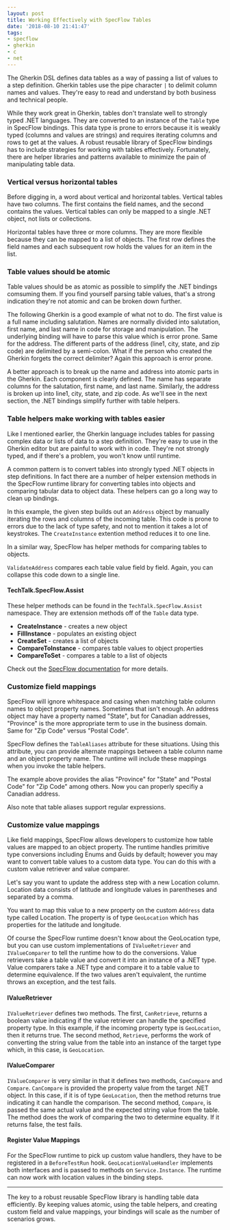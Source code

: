 ```yaml
---
layout: post
title: Working Effectively with SpecFlow Tables
date: '2018-08-10 21:41:47'
tags:
- specflow
- gherkin
- c
- net
---
```


The Gherkin DSL defines data tables as a way of passing a list of values to a step definition. Gherkin tables use the pipe character `|` to delimit column names and values. They're easy to read and understand by both business and technical people.

While they work great in Gherkin, tables don't translate well to strongly typed .NET languages. They are converted to an instance of the `Table` type in SpecFlow bindings. This data type is prone to errors because it is weakly typed (columns and values are strings) and requires iterating columns and rows to get at the values. A robust reusable library of SpecFlow bindings has to include strategies for working with tables effectively. Fortunately, there are helper libraries and patterns available to minimize the pain of manipulating table data.

### Vertical versus horizontal tables

Before digging in, a word about vertical and horizontal tables. Vertical tables have two columns. The first contains the field names, and the second contains the values. Vertical tables can only be mapped to a single .NET object, not lists or collections.

<script src="https://gist.github.com/joebuschmann/02829300cb545ecd1dfa9af615c26ad4.js"></script>

Horizontal tables have three or more columns. They are more flexible because they can be mapped to a list of objects. The first row defines the field names and each subsequent row holds the values for an item in the list.

<script src="https://gist.github.com/joebuschmann/47894d5023ef737efcde0d75130d8860.js"></script>

### Table values should be atomic

Table values should be as atomic as possible to simplify the .NET bindings comsuming them. If you find yourself parsing table values, that's a strong indication they're not atomic and can be broken down further.

The following Gherkin is a good example of what not to do. The first value is a full name including salutation. Names are normally divided into salutation, first name, and last name in code for storage and manipulation. The underlying binding will have to parse this value which is error prone. Same for the address. The different parts of the address (line1, city, state, and zip code) are delimited by a semi-colon. What if the person who created the Gherkin forgets the correct delimiter? Again this approach is error prone.

<script src="https://gist.github.com/joebuschmann/6b256eb93d81092ed75b874c1a9a4476.js"></script>

A better approach is to break up the name and address into atomic parts in the Gherkin. Each component is clearly defined. The name has separate columns for the salutation, first name, and last name. Similarly, the address is broken up into line1, city, state, and zip code. As we'll see in the next section, the .NET bindings simplify further with table helpers.

<script src="https://gist.github.com/joebuschmann/fe4147f06bddd8a419d81fbe0e8c2381.js"></script>

### Table helpers make working with tables easier

Like I mentioned earlier, the Gherkin language includes tables for passing complex data or lists of data to a step definition. They're easy to use in the Gherkin editor but are painful to work with in code. They're not strongly typed, and if there's a problem, you won't know until runtime.

A common pattern is to convert tables into strongly typed .NET objects in step definitions. In fact there are a number of helper extension methods in the SpecFlow runtime library for converting tables into objects and comparing tabular data to object data. These helpers can go a long way to clean up bindings.

<script src="https://gist.github.com/joebuschmann/5a245e10e6187fc1d8185a9e869f321a.js"></script>

In this example, the given step builds out an `Address` object by manually iterating the rows and columns of the incoming table. This code is prone to errors due to the lack of type safety, and not to mention it takes a lot of keystrokes. The `CreateInstance` extention method reduces it to one line.

<script src="https://gist.github.com/joebuschmann/f6d6297087922aea16d077af7e8a5b3f.js"></script>

In a similar way, SpecFlow has helper methods for comparing tables to objects.

<script src="https://gist.github.com/joebuschmann/9af894b5c721299fde4c748d4944c5e1.js"></script>

`ValidateAddress` compares each table value field by field. Again, you can collapse this code down to a single line.

<script src="https://gist.github.com/joebuschmann/92180ebe7834d67afd1fada42dc2bd54.js"></script>

#### TechTalk.SpecFlow.Assist

These helper methods can be found in the `TechTalk.SpecFlow.Assist` namespace. They are extension methods off of the `Table` data type.

- **CreateInstance** - creates a new object
- **FillInstance** - populates an existing object
- **CreateSet** - creates a list of objects
- **CompareToInstance** - compares table values to object properties
- **CompareToSet** - compares a table to a list of objects

Check out the [SpecFlow documentation](http://specflow.org/documentation/SpecFlow-Assist-Helpers/) for more details.

### Customize field mappings

SpecFlow will ignore whitespace and casing when matching table column names to object property names. Sometimes that isn't enough. An address object may have a property named "State", but for Canadian addresses, "Province" is the more appropriate term to use in the business domain. Same for "Zip Code" versus "Postal Code".

SpecFlow defines the `TableAliases` attribute for these situations. Using this attribute, you can provide alternate mappings between a table column name and an object property name. The runtime will include these mappings when you invoke the table helpers.

<script src="https://gist.github.com/joebuschmann/1c12785b58e305ee3c97e9b3c51c7235.js"></script>

The example above provides the alias "Province" for "State" and "Postal Code" for "Zip Code" among others. Now you can properly specifiy a Canadian address.

Also note that table aliases support regular expressions.

<script src="https://gist.github.com/joebuschmann/a4781bf01146c75389add9a894b7e36a.js"></script>

### Customize value mappings

Like field mappings, SpecFlow allows developers to customize how table values are mapped to an object property. The runtime handles primitive type conversions including Enums and Guids by default; however you may want to convert table values to a custom data type. You can do this with a custom value retriever and value comparer.

Let's say you want to update the address step with a new Location column. Location data consists of latitude and longitude values in parentheses and separated by a comma.

<script src="https://gist.github.com/joebuschmann/4966b3f1a1f83aaf9294240190d35b77.js"></script>

You want to map this value to a new property on the custom `Address` data type called Location. The property is of type `GeoLocation` which has properties for the latitude and longitude.

<script src="https://gist.github.com/joebuschmann/e50d1679ea8406dacac84eaaa8752795.js"></script>

Of course the SpecFlow runtime doesn't know about the GeoLocation type, but you can use custom implementations of `IValueRetriever` and `IValueComparer` to tell the runtime how to do the conversions. Value retrievers take a table value and convert it into an instance of a .NET type. Value comparers take a .NET type and compare it to a table value to determine equivalence. If the two values aren't equivalent, the runtime throws an exception, and the test fails.

#### IValueRetriever

`IValueRetriever` defines two methods. The first, `CanRetrieve`, returns a boolean value indicating if the value retriever can handle the specified property type. In this example, if the incoming property type is `GeoLocation`, then it returns true. The second method, `Retrieve`, performs the work of converting the string value from the table into an instance of the target type which, in this case, is `GeoLocation`.

<script src="https://gist.github.com/joebuschmann/4058287e99d16aa6068a947235d15a43.js"></script>

#### IValueComparer

`IValueComparer` is very similar in that it defines two methods, `CanCompare` and `Compare`. `CanCompare` is provided the property value from the target .NET object. In this case, if it is of type `GeoLocation`, then the method returns true indicating it can handle the comparison. The second method, `Compare`, is passed the same actual value and the expected string value from the table. The method does the work of comparing the two to determine equality. If it returns false, the test fails.

<script src="https://gist.github.com/joebuschmann/700b16a22e2b59c60d944d11498be8e3.js"></script>

#### Register Value Mappings

For the SpecFlow runtime to pick up custom value handlers, they have to be registered in a `BeforeTestRun` hook. `GeoLocationValueHandler` implements both interfaces and is passed to methods on `Service.Instance`. The runtime can now work with location values in the binding steps.

<script src="https://gist.github.com/joebuschmann/47eb7c3ad02d10876e26df6a5a1271f3.js"></script>

<hr />

The key to a robust reusable SpecFlow library is handling table data efficiently. By keeping values atomic, using the table helpers, and creating custom field and value mappings, your bindings will scale as the number of scenarios grows.